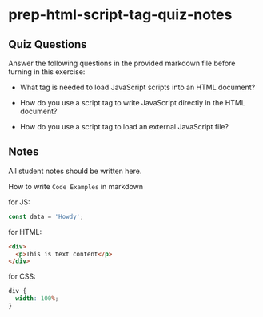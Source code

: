 # prep-html-script-tag-quiz-notes

## Quiz Questions

Answer the following questions in the provided markdown file before turning in this exercise:

- What tag is needed to load JavaScript scripts into an HTML document?
<!-- <script> -->
- How do you use a script tag to write JavaScript directly in the HTML document?
<!-- <script>[Input JavaScript]</script>  -->
- How do you use a script tag to load an external JavaScript file?
<!-- add a src="" to the external JavaScript document.  -->
## Notes

All student notes should be written here.

How to write `Code Examples` in markdown

for JS:

```javascript
const data = 'Howdy';
```

for HTML:

```html
<div>
  <p>This is text content</p>
</div>
```

for CSS:

```css
div {
  width: 100%;
}
```
